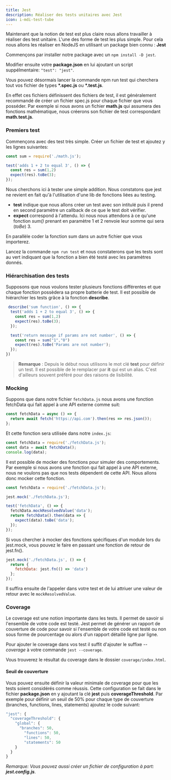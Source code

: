 ```yaml
---
title: Jest
description: Réaliser des tests unitaires avec Jest
icon: i-mdi-test-tube
---
```


Maintenant que la notion de test est plus claire nous allons travailler à réaliser des test unitaire. L'une des forme de test les plus simple. Pour cela nous allons les réaliser en NodeJS en utilisant un package bien connu : **Jest**

Commençons par installer notre package avec un `npm install -D jest`.

Modifier ensuite votre **package.json** en lui ajoutant un script suppélmentaire: `"test": "jest"`.

Vous pouvez désormais lancer la commande npm run test qui cherchera tout vos fichier de types **\*.spec.js** ou **\*.test.js**.

En effet ces fichiers définissent des fichiers de test, il est généralement recommandé de créer un fichier spec.js pour chaque fichier que vous posséder. Par exemple si nous avons un fichier **math.js** qui assumera des fonctions mathématique, nous créerons son fichier de test correspondant **math.test.js**.

### Premiers test

Commençons avec des test très simple. Créer un fichier de test et ajoutez y les lignes suivantes:

```javascript
const sum = require('./math.js');

test('adds 1 + 2 to equal 3', () => {
  const res = sum(1,2)
  expect(res).toBe(3);
});
```

Nous cherchons ici à tester une simple addition. Nous constatons que jest ne revient en fait qu'à l'utilisation d'une lib de fonctions liées au testing.

- **test** indique que nous allons créer un test avec son intitulé puis il prend en second paramètre un callback de ce que le test doit vérifier.
- **expect** correspond à l'attendu. Ici nous nous attendons à ce qu'une fonction *sum()* prenant en paramètre 1 et 2 renvoie leur somme qui sera (*toBe*) 3.

En parallèle coder la fonction sum dans un autre fichier que vous importerez.

Lancez la commande `npm run test` et nous constaterons que les tests sont au vert indiquant que la fonction a bien été testé avec les paramètres donnés.

### Hiérarchisation des tests

Supposons que nous voulons tester plusieurs fonctions différentes et que chaque fonction possèdera sa propre batterie de test. Il est possible de hiérarchier les tests grâce à la fonction **describe**.

```javascript
 describe('sum function', () => {
  test('adds 1 + 2 to equal 3', () => {
    const res = sum(1,2)
    expect(res).toBe(3);
  });

  test('return message if params are not number', () => {
    const res = sum("1","0")
    expect(res).toBe('Params are not number');
  });
})
```

> **Remarque** : Depuis le début nous utilisons le mot clé **test** pour définir un test. Il est possible de le remplacer par **it** qui est un alias. C'est d'ailleurs souvent préféré pour des raisons de lisibilité.

### Mocking
Suppons que dans notre fichier `fetchData.js` nous avons une fonction fetchData qui fait appel à une API externe comme suit:

```javascript	
const fetchData = async () => {
  return await fetch('https://api.com').then(res => res.json());
};
```

Et cette fonction sera utilisée dans notre `index.js`:

```javascript
const fetchData = require('./fetchData.js');
const data = await fetchData();
console.log(data);
```

Il est possible de mocker des fonctions pour simuler des comportements. Par exemple si nous avons une fonction qui fait appel à une API externe, nous ne voulons pas que nos tests dépendent de cette API. Nous allons donc mocker cette fonction.

```javascript
const fetchData = require('./fetchData.js');

jest.mock('./fetchData.js');

test('fetchData', () => {
  fetchData.mockResolvedValue('data');
  return fetchData().then(data => {
    expect(data).toBe('data');
  });
});
```

Si vous chercher à mocker des fonctions spécifiques d'un module lors du jest.mock, vous pouvez le faire en passant une fonction de retour de jest.fn().

```javascript
jest.mock('./fetchData.js', () => {
  return {
    fetchData: jest.fn(() => 'data')
  };
});
```

Il suffira ensuite de l'appeler dans votre test et de lui attriuer une valeur de retour avec le `mockResolvedValue`.

### Coverage

Le coverage est une notion importante dans les tests. Il permet de savoir si l'ensemble de votre code est testé. Jest permet de générer un rapport de couverture de code pour savoir si l'ensemble de votre code est testé ou non sous forme de pourcentage ou alors d'un rapport détaillé ligne par ligne.

Pour ajouter le coverage dans vos test il suffit d'ajouter le suffixe *--coverage* à votre commande `jest --coverage`.

Vous trouverez le résultat du coverage dans le dossier `coverage/index.html`.

#### Seuil de couverture

Vous pouvez ensuite définir la valeur minimale de coverage pour que les tests soient considérés comme réussis. Cette configuration se fait dans le fichier **package.json** en y ajoutant la clé **jest** puis **coverageThreshold**. Par exemple pour définir un seuil de 50% pour chaque type de couverture (branches, functions, lines, statements) ajoutez le code suivant:

```javascript
"jest": {
  "coverageThreshold": {
    "global": {
      "branches": 50,
        "functions": 50,
        "lines": 50,
        "statements": 50
    }
  }
}
```

*Remarque: Vous pouvez aussi créer un fichier de configuration à part: **jest.config.js***.